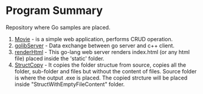 # Program Summary
Repository where Go samples are placed.

1.  [Movie](https://github.com/0x218/Go_Exercise/tree/master/Movie) - is a simple web application, performs CRUD operation.
2.  [golibServer](https://github.com/0x218/Go/tree/master/go_cpp) - Data exchange between go server and c++ client.
3.  [renderHtml](https://github.com/0x218/Go/tree/master/renderHtml) - This go-lang web server renders index.html (or any html file) placed inside the 'static' folder.
4.  [StructCopy](https://github.com/0x218/Go/tree/master/StructCopy) - It copies the folder structue from source, copies all the folder, sub-folder and files but without the content of files.  Source folder is where the output .exe is placed.  The copied strcture will be placed inside "StructWithEmptyFileContent" folder.


